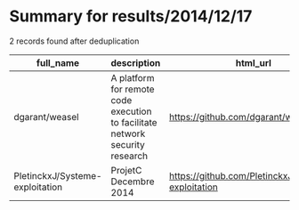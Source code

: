 
# Summary for results/2014/12/17
    
2 records found after deduplication

| full_name | description | html_url | matched_list | matched_count | pushed_at | size | stargazers_count | language | forks_count | vul_ids |
|---------------------------------|------------------------------------------------------------------------------|----------------------------------------------------|---------------------------|-----------------|---------------------------|--------|--------------------|------------|---------------|-----------|
| dgarant/weasel | A platform for remote code execution to facilitate network security research | https://github.com/dgarant/weasel | ['remote code execution'] | 1 | 2014-12-17 21:31:44+00:00 | 400 | 0 | JavaScript | 0 | [] |
| PletinckxJ/Systeme-exploitation | ProjetC Decembre 2014 | https://github.com/PletinckxJ/Systeme-exploitation | ['exploit'] | 1 | 2014-12-17 13:40:48+00:00 | 136 | 0 | C | 0 | [] |
